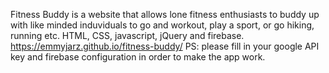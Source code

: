 Fitness Buddy is a website that allows lone fitness enthusiasts to buddy up with like minded induviduals to go and workout, play a sport, or go hiking, running etc.
HTML, CSS, javascript, jQuery and firebase.
https://emmyjarz.github.io/fitness-buddy/
PS: please fill in your google API key and firebase configuration in order to make the app work.
